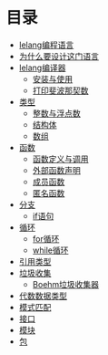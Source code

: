 # 目录

- [lelang编程语言](./head.md)
- [为什么要设计这门语言](./motivation.md)
- [lelang编译器](./compiler/compiler.md)
  - [安装与使用](./compiler/install.md)
  - [打印斐波那契数](./compiler/fibonacci.md)
- [类型](./type/type.md)
  - [整数与浮点数](./type/int_and_float.md)
  - [结构体](./type/struct.md)
  - [数组](./type/array.md)
- [函数](./function/function.md)
  - [函数定义与调用](./function/def_and_call.md)
  - [外部函数声明](./function/extern.md)
  - [成员函数]()
  - [匿名函数]()
- [分支](./branch/branch.md)
  - [if语句](./branch/if.md)
- [循环](./loop/loop.md)
  - [for循环](./loop/for.md)
  - [while循环](./loop/while.md)
- [引用类型]()
- [垃圾收集]()
  - [Boehm垃圾收集器]()
- [代数数据类型]()
- [模式匹配]()
- [接口]()
- [模块]()
- [包]()